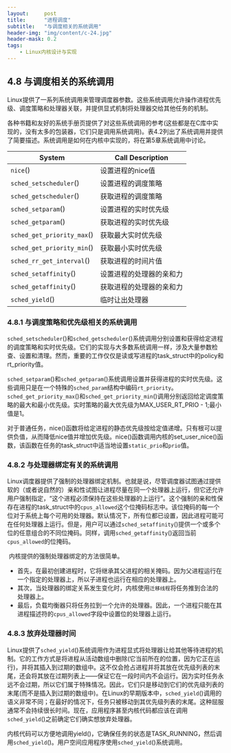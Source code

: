 ```yaml
---
layout:     post
title:      "进程调度"
subtitle:   "与调度相关的系统调用"
header-img: "img/content/c-24.jpg"
header-mask: 0.2
tags:
    - Linux内核设计与实现
---
```




## 4.8 与调度相关的系统调用

​		Linux提供了一系列系统调用来管理调度器参数。这些系统调用允许操作进程优先级、调度策略和处理器关联，并提供显式机制将处理器交给其他任务的机制。

​		各种书籍和友好的系统手册页提供了对这些系统调用的参考(这些都是在C库中实现的，没有太多的包装器，它们只是调用系统调用)。表4.2列出了系统调用并提供了简要描述。系统调用是如何在内核中实现的，将在第5章系统调用中讨论。

|System |Call Description|
|----|----|
|`nice`() |设置进程的nice值|
|`sched_setscheduler`() |设置进程的调度策略|
|`sched_getscheduler`() |获取进程的调度策略|
|`sched_setparam`() |设置进程的实时优先级|
|`sched_getparam`() |获取进程的实时优先级|
|`sched_get_priority_max`() |获取最大实时优先级|
|`sched_get_priority_min`() |获取最小实时优先级|
|`sched_rr_get_interval`() |获取进程的时间片值|
|`sched_setaffinity`() |设置进程的处理器的亲和力|
|`sched_getaffinity`() |获取进程的处理器的亲和力|
|`sched_yield`() |临时让出处理器|



### 4.8.1 与调度策略和优先级相关的系统调用

​		`sched_setscheduler`()和`sched_getscheduler`()系统调用分别设置和获得给定进程的调度策略和实时优先级。它们的实现与大多数系统调用一样，涉及大量参数检查、设置和清理。然而，重要的工作仅仅是读或写进程的task_struct中的policy和rt_priority值。

​		`sched_setparam`()和`sched_getparam`()系统调用设置并获得进程的实时优先级。这些调用只是在一个特殊的`sched_param`结构中编码`rt_priority`。`sched_get_priority_max`()和`sched_get_priority_min`()调用分别返回给定调度策略的最大和最小优先级。实时策略的最大优先级为MAX_USER_RT_PRIO - 1;最小值是1。

​		对于普通任务，nice()函数将给定进程的静态优先级按给定值递增。只有根可以提供负值，从而降低nice值并增加优先级。nice()函数调用内核的set_user_nice()函数，该函数在任务的task_struct中适当地设置`static_prio`和`prio`值。

### 4.8.2 与处理器绑定有关的系统调用

​		Linux调度器提供了强制的处理器绑定机制。也就是说，尽管调度器试图通过提供软的（或者说自然的）亲和性试图让进程尽量在同一个处理器上运行，但它还允许用户强制指定，“这个进程必须保持在这些处理器的上运行”。这个强制的亲和性保存在进程的task_struct中的`cpus_allowed`这个位掩码标志中。该位掩码的每一个位对于系统上每个可用的处理器。默认情况下，所有位都已设置，因此进程可能可在任何处理器上运行。但是，用户可以通过`sched_setaffinity`()提供一个或多个位的任意组合的不同位掩码。同样，调用`sched_getaffinity`()返回当前`cpus_allowed`的位掩码。

​		内核提供的强制处理器绑定的方法很简单。

- 首先，在最初创建进程时，它将继承其父进程的相关掩码。因为父进程运行在一个指定的处理器上，所以子进程也运行在相应的处理器上。
- 其次，当处理器的绑定关系发生变化时，内核使用`迁移线程`将任务推到合法的处理器上。
- 最后，负载均衡器只将任务拉到一个允许的处理器。因此，一个进程只能在其进程描述符的`cpus_allowed`字段中设置位的处理器上运行。

### 4.8.3 放弃处理器时间

​		Linux提供了`sched_yield`()系统调用作为进程显式将处理器让给其他等待进程的机制。它的工作方式是将进程从活动数组中删除(它当前所在的位置，因为它正在运行)，并将其插入到过期的数组中。这不仅会抢占进程并将其放在优先级列表的末尾，还会将其放在过期列表上——保证它在一段时间内不会运行。因为实时任务永远不会过期，所以它们属于特殊情况。因此，它们只是移动到它们的优先级列表的末尾(而不是插入到过期的数组中)。在Linux的早期版本中，`sched_yield`()调用的语义非常不同；在最好的情况下，任务只被移动到其优先级列表的末尾。这种屈服通常不会持续很长时间。现在，应用程序甚至内核代码都应该在调用`sched_yield`()之前确定它们确实想放弃处理器。

​		内核代码可以方便地调用yield()，它确保任务的状态是TASK_RUNNING，然后调用`sched_yield`()。用户空间应用程序使用`sched_yield`()系统调用。

